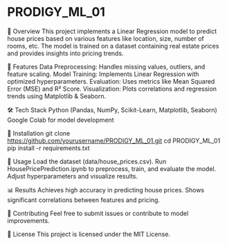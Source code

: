 # PRODIGY_ML_01

📌 Overview
This project implements a Linear Regression model to predict house prices based on various features like location, size, number of rooms, etc. The model is trained on a dataset containing real estate prices and provides insights into pricing trends.

🚀 Features
Data Preprocessing: Handles missing values, outliers, and feature scaling.
Model Training: Implements Linear Regression with optimized hyperparameters.
Evaluation: Uses metrics like Mean Squared Error (MSE) and R² Score.
Visualization: Plots correlations and regression trends using Matplotlib & Seaborn.

🛠️ Tech Stack
Python (Pandas, NumPy, Scikit-Learn, Matplotlib, Seaborn)
Google Colab for model development

🔧 Installation
git clone https://github.com/yourusername/PRODIGY_ML_01.git
cd PRODIGY_ML_01
pip install -r requirements.txt

📂 Usage
Load the dataset (data/house_prices.csv).
Run HousePricePrediction.ipynb to preprocess, train, and evaluate the model.
Adjust hyperparameters and visualize results.

📊 Results
Achieves high accuracy in predicting house prices.
Shows significant correlations between features and pricing.

🤝 Contributing
Feel free to submit issues or contribute to model improvements.

📜 License
This project is licensed under the MIT License.
